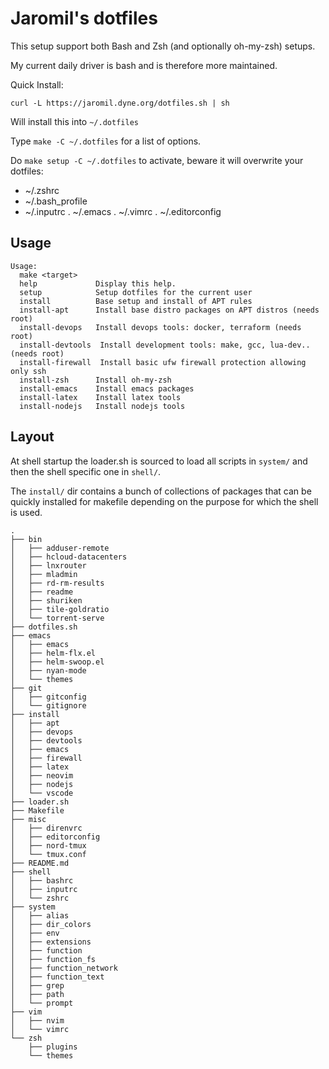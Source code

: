 # Jaromil's dotfiles

This setup support both Bash and Zsh (and optionally oh-my-zsh) setups.

My current daily driver is bash and is therefore more maintained.

Quick Install:

```
curl -L https://jaromil.dyne.org/dotfiles.sh | sh
```

Will install this into `~/.dotfiles`

Type `make -C ~/.dotfiles` for a list of options.

Do `make setup -C ~/.dotfiles` to activate, beware it will overwrite your
dotfiles:
- ~/.zshrc
- ~/.bash_profile
- ~/.inputrc
. ~/.emacs
. ~/.vimrc
. ~/.editorconfig

## Usage

```
Usage:
  make <target>
  help             Display this help.
  setup            Setup dotfiles for the current user
  install          Base setup and install of APT rules
  install-apt      Install base distro packages on APT distros (needs root)
  install-devops   Install devops tools: docker, terraform (needs root)
  install-devtools  Install development tools: make, gcc, lua-dev.. (needs root)
  install-firewall  Install basic ufw firewall protection allowing only ssh
  install-zsh      Install oh-my-zsh
  install-emacs    Install emacs packages
  install-latex    Install latex tools
  install-nodejs   Install nodejs tools
```

## Layout

At shell startup the loader.sh is sourced to load all scripts in `system/` and then the shell specific one in `shell/`.

The `install/` dir contains a bunch of collections of packages that can be quickly installed for makefile depending on the purpose for which the shell is used.





```
.
├── bin
│   ├── adduser-remote
│   ├── hcloud-datacenters
│   ├── lnxrouter
│   ├── mladmin
│   ├── rd-rm-results
│   ├── readme
│   ├── shuriken
│   ├── tile-goldratio
│   └── torrent-serve
├── dotfiles.sh
├── emacs
│   ├── emacs
│   ├── helm-flx.el
│   ├── helm-swoop.el
│   ├── nyan-mode
│   └── themes
├── git
│   ├── gitconfig
│   └── gitignore
├── install
│   ├── apt
│   ├── devops
│   ├── devtools
│   ├── emacs
│   ├── firewall
│   ├── latex
│   ├── neovim
│   ├── nodejs
│   └── vscode
├── loader.sh
├── Makefile
├── misc
│   ├── direnvrc
│   ├── editorconfig
│   ├── nord-tmux
│   └── tmux.conf
├── README.md
├── shell
│   ├── bashrc
│   ├── inputrc
│   └── zshrc
├── system
│   ├── alias
│   ├── dir_colors
│   ├── env
│   ├── extensions
│   ├── function
│   ├── function_fs
│   ├── function_network
│   ├── function_text
│   ├── grep
│   ├── path
│   └── prompt
├── vim
│   ├── nvim
│   └── vimrc
└── zsh
    ├── plugins
    └── themes
```
